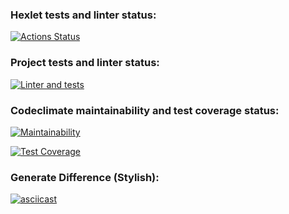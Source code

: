 ### Hexlet tests and linter status:
[![Actions Status](https://github.com/MrShimson/php-project-48/workflows/hexlet-check/badge.svg)](https://github.com/MrShimson/php-project-48/actions)

### Project tests and linter status:
[![Linter and tests](https://github.com/MrShimson/php-project-48/actions/workflows/linter-and-tests.yml/badge.svg)](https://github.com/MrShimson/php-project-48/actions/workflows/linter-and-tests.yml)

### Codeclimate maintainability and test coverage status:
[![Maintainability](https://api.codeclimate.com/v1/badges/5dab8670bf9fef2fe15c/maintainability)](https://codeclimate.com/github/MrShimson/php-project-48/maintainability)

[![Test Coverage](https://api.codeclimate.com/v1/badges/5dab8670bf9fef2fe15c/test_coverage)](https://codeclimate.com/github/MrShimson/php-project-48/test_coverage)

### Generate Difference (Stylish):
[![asciicast](https://asciinema.org/a/604330.svg)](https://asciinema.org/a/604330)
